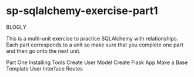 # sp-sqlalchemy-exercise-part1

BLOGLY

This is a multi-unit exercise to practice SQLAlchemy with relationships. Each part corresponds to a unit so make sure that you complete one part and then go onto the next unit.

Part One
Installing Tools
Create User Model
Create Flask App
Make a Base Template
User Interface
Routes